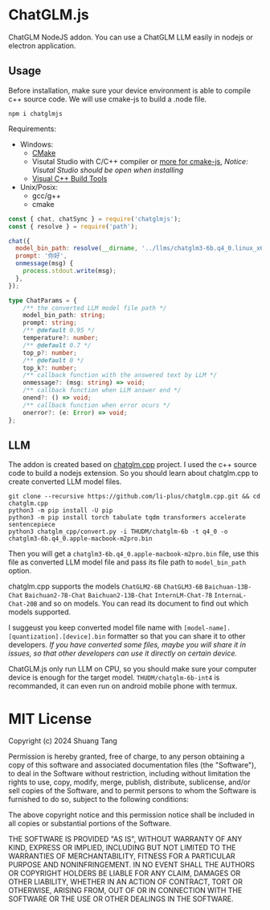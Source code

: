 # ChatGLM.js

ChatGLM NodeJS addon.
You can use a ChatGLM LLM easily in nodejs or electron application.

## Usage

Before installation, make sure your device environment is able to compile c++ source code. We will use cmake-js to build a .node file.

```
npm i chatglmjs
```

Requirements:

- Windows:
  - [CMake](https://cmake.org/download/)
  - Visutal Studio with C/C++ compiler or [more for cmake-js](https://github.com/cmake-js/cmake-js?tab=readme-ov-file#installation), *Notice: Visutal Studio should be open when installing*
  - [Visual C++ Build Tools](https://visualstudio.microsoft.com/zh-hans/visual-cpp-build-tools/)
- Unix/Posix:
  - gcc/g++
  - cmake

```js
const { chat, chatSync } = require('chatglmjs');
const { resolve } = require('path');

chat({
  model_bin_path: resolve(__dirname, '../llms/chatglm3-6b.q4_0.linux_x64.bin'),
  prompt: '你好',
  onmessage(msg) {
    process.stdout.write(msg);
  },
});
```

```ts
type ChatParams = {
    /** the converted LLM model file path */
    model_bin_path: string;
    prompt: string;
    /** @default 0.95 */
    temperature?: number;
    /** @default 0.7 */
    top_p?: number;
    /** @default 0 */
    top_k?: number;
    /** callback function with the answered text by LLM */
    onmessage?: (msg: string) => void;
    /** callback function when LLM answer end */
    onend?: () => void;
    /** callback function when error ocurs */
    onerror?: (e: Error) => void;
};
```

## LLM

The addon is created based on [chatglm.cpp](https://github.com/li-plus/chatglm.cpp) project. I used the c++ source code to build a nodejs extension. So you should learn about chatglm.cpp to create converted LLM model files.

```
git clone --recursive https://github.com/li-plus/chatglm.cpp.git && cd chatglm.cpp
python3 -m pip install -U pip
python3 -m pip install torch tabulate tqdm transformers accelerate sentencepiece
python3 chatglm_cpp/convert.py -i THUDM/chatglm-6b -t q4_0 -o chatglm3-6b.q4_0.apple-macbook-m2pro.bin
```

Then you will get a `chatglm3-6b.q4_0.apple-macbook-m2pro.bin` file, use this file as converted LLM model file and pass its file path to `model_bin_path` option.

chatglm.cpp supports the models `ChatGLM2-6B` `ChatGLM3-6B` `Baichuan-13B-Chat` `Baichuan2-7B-Chat` `Baichuan2-13B-Chat` `InternLM-Chat-7B` `InternaL-Chat-20B` and so on models. You can read its document to find out which models supported.

I suggeust you keep converted model file name with `[model-name].[quantization].[device].bin` formatter so that you can share it to other developers. *If you have converted some files, maybe you will share it in issues, so that other developers can use it directly on certain device.*

ChatGLM.js only run LLM on CPU, so you should make sure your computer device is enough for the target model. `THUDM/chatglm-6b-int4` is recommanded, it can even run on android mobile phone with termux.

# MIT License

Copyright (c) 2024 Shuang Tang

Permission is hereby granted, free of charge, to any person obtaining a copy
of this software and associated documentation files (the "Software"), to deal
in the Software without restriction, including without limitation the rights
to use, copy, modify, merge, publish, distribute, sublicense, and/or sell
copies of the Software, and to permit persons to whom the Software is
furnished to do so, subject to the following conditions:

The above copyright notice and this permission notice shall be included in all
copies or substantial portions of the Software.

THE SOFTWARE IS PROVIDED "AS IS", WITHOUT WARRANTY OF ANY KIND, EXPRESS OR
IMPLIED, INCLUDING BUT NOT LIMITED TO THE WARRANTIES OF MERCHANTABILITY,
FITNESS FOR A PARTICULAR PURPOSE AND NONINFRINGEMENT. IN NO EVENT SHALL THE
AUTHORS OR COPYRIGHT HOLDERS BE LIABLE FOR ANY CLAIM, DAMAGES OR OTHER
LIABILITY, WHETHER IN AN ACTION OF CONTRACT, TORT OR OTHERWISE, ARISING FROM,
OUT OF OR IN CONNECTION WITH THE SOFTWARE OR THE USE OR OTHER DEALINGS IN THE
SOFTWARE.
